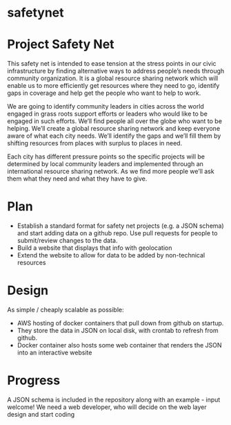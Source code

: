 # safetynet

# Project Safety Net

This safety net is intended to ease tension at the stress points in our civic infrastructure by finding alternative ways to address people’s needs through community organization. It is a global resource sharing network which will enable us to more efficiently get resources where they need to go, identify gaps in coverage and help get the people who want to help to work.

We are going to identify community leaders in cities across the world engaged in grass roots support efforts or leaders who would like to be engaged in such efforts. We’ll find people all over the globe who want to be helping. We’ll create a global resource sharing network and keep everyone aware of what each city needs. We’ll identify the gaps and we’ll fill them by shifting resources from places with surplus to places in need.

Each city has different pressure points so the specific projects will be determined by local community leaders and implemented through an international resource sharing network. As we find more people we’ll ask them what they need and what they have to give.


# Plan

* Establish a standard format for safety net projects (e.g. a JSON schema) and start adding data on a github repo.  Use pull requests for people to submit/review changes to the data.
* Build a website that displays that info with geolocation
* Extend the website to allow for data to be added by non-technical resources

# Design

As simple / cheaply scalable as possible:
* AWS hosting of docker containers that pull down from github on startup.  
* They store the data in JSON on local disk, with crontab to refresh from github.  
* Docker container also hosts some web container that renders the JSON into an interactive website

# Progress

A JSON schema is included in the repository along with an example - input welcome!
We need a web developer, who will decide on the web layer design and start coding
